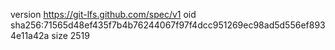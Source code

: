 version https://git-lfs.github.com/spec/v1
oid sha256:71565d48ef435f7b4b76244067f97f4dcc951269ec98ad5d556ef8934e11a42a
size 2519
